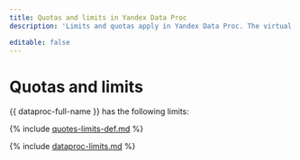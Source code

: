 ```yaml
---
title: Quotas and limits in Yandex Data Proc
description: 'Limits and quotas apply in Yandex Data Proc. The virtual machines that make up the Data Proc clusters consume your cloud quotas for the Yandex Compute Cloud service. You will learn more about the limitations of the service in this article. '

editable: false
---
```


# Quotas and limits

{{ dataproc-full-name }} has the following limits:

{% include [quotes-limits-def.md](../../_includes/quotes-limits-def.md) %}

{% include [dataproc-limits.md](../../_includes/data-proc/dataproc-limits.md) %}

